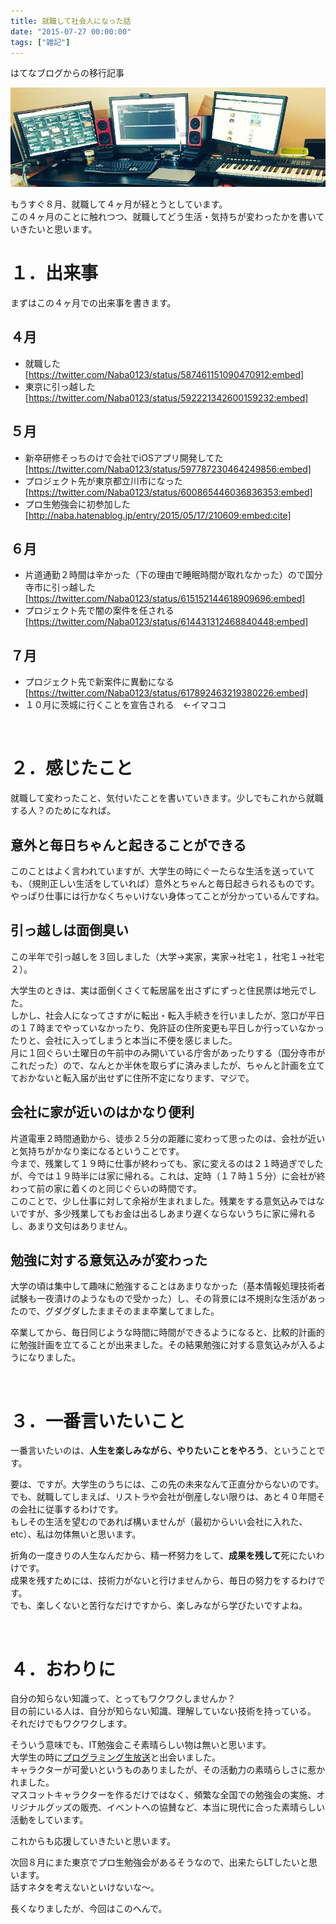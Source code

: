 ```yaml
---
title: 就職して社会人になった話
date: "2015-07-27 00:00:00"
tags: ["雑記"]
---
```


<div class="alert info">
はてなブログからの移行記事
</div>

![header](./20151012111114.jpg)

もうすぐ８月、就職して４ヶ月が経とうとしています。  
この４ヶ月のことに触れつつ、就職してどう生活・気持ちが変わったかを書いていきたいと思います。

# １．出来事

まずはこの４ヶ月での出来事を書きます。

## ４月

* 就職した [https://twitter.com/Naba0123/status/587461151090470912:embed]
* 東京に引っ越した [https://twitter.com/Naba0123/status/592221342600159232:embed]

## ５月

* 新卒研修そっちのけで会社でiOSアプリ開発してた [https://twitter.com/Naba0123/status/597787230464249856:embed]
* プロジェクト先が東京都立川市になった [https://twitter.com/Naba0123/status/600865446036836353:embed]
* プロ生勉強会に初参加した  
[http://naba.hatenablog.jp/entry/2015/05/17/210609:embed:cite]

## ６月
* 片道通勤２時間は辛かった（下の理由で睡眠時間が取れなかった）ので国分寺市に引っ越した [https://twitter.com/Naba0123/status/615152144618909696:embed]
* プロジェクト先で闇の案件を任される
[https://twitter.com/Naba0123/status/614431312468840448:embed]

## ７月
* プロジェクト先で新案件に異動になる [https://twitter.com/Naba0123/status/617892463219380226:embed]
* １０月に茨城に行くことを宣告される　←イマココ

&nbsp;

# ２．感じたこと
就職して変わったこと、気付いたことを書いていきます。少しでもこれから就職する人？のためになれば。

## 意外と毎日ちゃんと起きることができる
このことはよく言われていますが、大学生の時にぐーたらな生活を送っていても、（規則正しい生活をしていれば）意外とちゃんと毎日起きられるものです。  
やっぱり仕事には行かなくちゃいけない身体ってことが分かっているんですね。

## 引っ越しは面倒臭い
この半年で引っ越しを３回しました（大学→実家，実家→社宅１，社宅１→社宅２）。

大学生のときは、実は面倒くさくて転居届を出さずにずっと住民票は地元でした。  
しかし、社会人になってさすがに転出・転入手続きを行いましたが、窓口が平日の１７時までやっていなかったり、免許証の住所変更も平日しか行っていなかったりと、会社に入ってしまうと本当に不便を感じました。  
月に１回ぐらい土曜日の午前中のみ開いている庁舎があったりする（国分寺市がこれだった）ので、なんとか半休を取らずに済みましたが、ちゃんと計画を立てておかないと転入届が出せずに住所不定になります、マジで。

## 会社に家が近いのはかなり便利
片道電車２時間通勤から、徒歩２５分の距離に変わって思ったのは、会社が近いと気持ちがかなり楽になるということです。  
今まで、残業して１９時に仕事が終わっても、家に変えるのは２１時過ぎでしたが、今では１９時半には家に帰れる。これは、定時（１７時１５分）に会社が終わって前の家に着くのと同じぐらいの時間です。  
このことで、少し仕事に対して余裕が生まれました。残業をする意気込みではないですが、多少残業してもお金は出るしあまり遅くならないうちに家に帰れるし、あまり文句はありません。

## 勉強に対する意気込みが変わった
大学の頃は集中して趣味に勉強することはあまりなかった（基本情報処理技術者試験も一夜漬けのようなもので受かった）し、その背景には不規則な生活があったので、グダグダしたままそのまま卒業してました。

卒業してから、毎日同じような時間に時間ができるようになると、比較的計画的に勉強計画を立てることが出来ました。その結果勉強に対する意気込みが入るようになりました。

&nbsp;

# ３．一番言いたいこと

一番言いたいのは、<strong>人生を楽しみながら、やりたいことをやろう</strong>、ということです。

要は、ですが。大学生のうちには、この先の未来なんて正直分からないのです。  
でも、就職してしまえば、リストラや会社が倒産しない限りは、あと４０年間その会社に従事するわけです。  
もしその生活を望むのであれば構いませんが（最初からいい会社に入れた、etc）、私は勿体無いと思います。  

折角の一度きりの人生なんだから、精一杯努力をして、<strong>成果を残して</strong>死にたいわけです。  
成果を残すためには、技術力がないと行けませんから、毎日の努力をするわけです。  
でも、楽しくないと苦行なだけですから、楽しみながら学びたいですよね。  

&nbsp;

# ４．おわりに
自分の知らない知識って、とってもワクワクしませんか？  
目の前にいる人は、自分が知らない知識、理解していない技術を持っている。  
それだけでもワクワクします。

そういう意味でも、IT勉強会こそ素晴らしい物は無いと思います。  
大学生の時に<a href="https://pronama.jp/">プログラミング生放送</a>と出会いました。  
キャラクターが可愛いというものありましたが、その活動力の素晴らしさに惹かれました。  
マスコットキャラクターを作るだけではなく、頻繁な全国での勉強会の実施、オリジナルグッズの販売、イベントへの協賛など、本当に現代に合った素晴らしい活動をしています。

これからも応援していきたいと思います。

次回８月にまた東京でプロ生勉強会があるそうなので、出来たらLTしたいと思います。  
話すネタを考えないといけないな〜。

長くなりましたが、今回はこのへんで。
